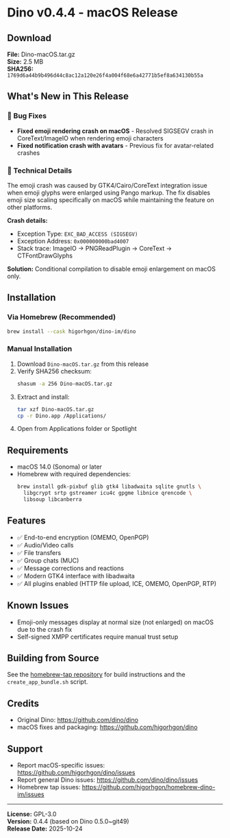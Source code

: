 # Dino v0.4.4 - macOS Release

## Download

**File:** Dino-macOS.tar.gz  
**Size:** 2.5 MB  
**SHA256:** `1769d6a44b9b496d44c8ac12a120e26f4a004f68e6a42771b5ef8a634130b55a`

## What's New in This Release

### 🐛 Bug Fixes

- **Fixed emoji rendering crash on macOS** - Resolved SIGSEGV crash in CoreText/ImageIO when rendering emoji characters
- **Fixed notification crash with avatars** - Previous fix for avatar-related crashes

### 🔧 Technical Details

The emoji crash was caused by GTK4/Cairo/CoreText integration issue when emoji glyphs were enlarged using Pango markup. The fix disables emoji size scaling specifically on macOS while maintaining the feature on other platforms.

**Crash details:**
- Exception Type: `EXC_BAD_ACCESS (SIGSEGV)`
- Exception Address: `0x000000000bad4007`
- Stack trace: ImageIO → PNGReadPlugin → CoreText → CTFontDrawGlyphs

**Solution:** Conditional compilation to disable emoji enlargement on macOS only.

## Installation

### Via Homebrew (Recommended)

```bash
brew install --cask higorhgon/dino-im/dino
```

### Manual Installation

1. Download `Dino-macOS.tar.gz` from this release
2. Verify SHA256 checksum:
   ```bash
   shasum -a 256 Dino-macOS.tar.gz
   ```
3. Extract and install:
   ```bash
   tar xzf Dino-macOS.tar.gz
   cp -r Dino.app /Applications/
   ```
4. Open from Applications folder or Spotlight

## Requirements

- macOS 14.0 (Sonoma) or later
- Homebrew with required dependencies:
  ```bash
  brew install gdk-pixbuf glib gtk4 libadwaita sqlite gnutls \
    libgcrypt srtp gstreamer icu4c gpgme libnice qrencode \
    libsoup libcanberra
  ```

## Features

- ✅ End-to-end encryption (OMEMO, OpenPGP)
- ✅ Audio/Video calls
- ✅ File transfers
- ✅ Group chats (MUC)
- ✅ Message corrections and reactions
- ✅ Modern GTK4 interface with libadwaita
- ✅ All plugins enabled (HTTP file upload, ICE, OMEMO, OpenPGP, RTP)

## Known Issues

- Emoji-only messages display at normal size (not enlarged) on macOS due to the crash fix
- Self-signed XMPP certificates require manual trust setup

## Building from Source

See the [homebrew-tap repository](https://github.com/higorhgon/homebrew-dino-im) for build instructions and the `create_app_bundle.sh` script.

## Credits

- Original Dino: https://github.com/dino/dino
- macOS fixes and packaging: https://github.com/higorhgon/dino

## Support

- Report macOS-specific issues: https://github.com/higorhgon/dino/issues
- Report general Dino issues: https://github.com/dino/dino/issues
- Homebrew tap issues: https://github.com/higorhgon/homebrew-dino-im/issues

---

**License:** GPL-3.0  
**Version:** 0.4.4 (based on Dino 0.5.0~git49)  
**Release Date:** 2025-10-24
